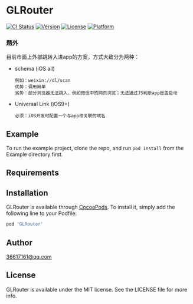 # GLRouter

[![CI Status](https://img.shields.io/travis/liandyii@msn.com/GLRouter.svg?style=flat)](https://travis-ci.org/liandyii@msn.com/GLRouter)
[![Version](https://img.shields.io/cocoapods/v/GLRouter.svg?style=flat)](https://cocoapods.org/pods/GLRouter)
[![License](https://img.shields.io/cocoapods/l/GLRouter.svg?style=flat)](https://cocoapods.org/pods/GLRouter)
[![Platform](https://img.shields.io/cocoapods/p/GLRouter.svg?style=flat)](https://cocoapods.org/pods/GLRouter)

### 题外 
目前市面上外部跳转入进app的方案，方式大致分为两种：
* schema (iOS all)
    ```
    例如：weixin://dl/scan
    优势：调用简单
    劣势：部分浏览器无法跳入，例如微信中的网页浏览；无法通过JS判断app是否启动
    ```
* Universal Link (iOS9+)
    ```
    必须：iOS开发时配置一个与app相关联的域名
    ```


## Example

To run the example project, clone the repo, and run `pod install` from the Example directory first.

## Requirements

## Installation

GLRouter is available through [CocoaPods](https://cocoapods.org). To install
it, simply add the following line to your Podfile:

```ruby
pod 'GLRouter'
```

## Author

36617161@qq.com

## License

GLRouter is available under the MIT license. See the LICENSE file for more info.
